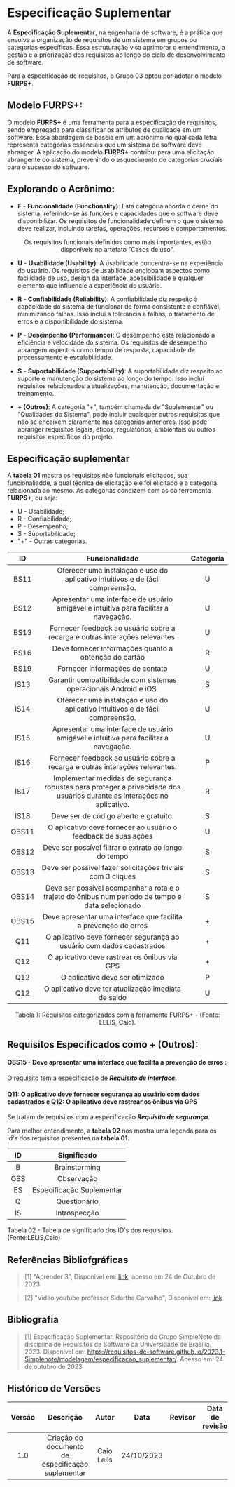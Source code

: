 # Especificação Suplementar

A **Especificação Suplementar**, na engenharia de software, é a prática que envolve a organização de requisitos de um sistema em grupos ou categorias específicas. Essa estruturação visa aprimorar o entendimento, a gestão e a priorização dos requisitos ao longo do ciclo de desenvolvimento de software.

Para a especificação de requisitos, o Grupo 03 optou por adotar o modelo **FURPS+**.

## Modelo FURPS+: 

O modelo **FURPS+** é uma ferramenta para a especificação de requisitos, sendo empregada para classificar os atributos de qualidade em um software. Essa abordagem se baseia em um acrônimo no qual cada letra representa categorias essenciais que um sistema de software deve abranger. A aplicação do modelo **FURPS+** contribui para uma elicitação abrangente do sistema, prevenindo o esquecimento de categorias cruciais para o sucesso do software.

## Explorando o Acrônimo:

- **F** - **Funcionalidade (Functionality)**: Esta categoria aborda o cerne do sistema, referindo-se às funções e capacidades que o software deve disponibilizar. Os requisitos de funcionalidade definem o que o sistema deve realizar, incluindo tarefas, operações, recursos e comportamentos.
<div style="text-align: center">
<p> Os requisitos funcionais definidos como mais importantes, estão disponíveis no artefato "Casos de uso".</p>
</div>

- **U** - **Usabilidade (Usability)**: A usabilidade concentra-se na experiência do usuário. Os requisitos de usabilidade englobam aspectos como facilidade de uso, design da interface, acessibilidade e qualquer elemento que influencie a experiência do usuário.

- **R** - **Confiabilidade (Reliability)**: A confiabilidade diz respeito à capacidade do sistema de funcionar de forma consistente e confiável, minimizando falhas. Isso inclui a tolerância a falhas, o tratamento de erros e a disponibilidade do sistema.

- **P** - **Desempenho (Performance)**: O desempenho está relacionado à eficiência e velocidade do sistema. Os requisitos de desempenho abrangem aspectos como tempo de resposta, capacidade de processamento e escalabilidade.

- **S** - **Suportabilidade (Supportability)**: A suportabilidade diz respeito ao suporte e manutenção do sistema ao longo do tempo. Isso inclui requisitos relacionados a atualizações, manutenção, documentação e treinamento.

- **+ (Outros)**: A categoria "+", também chamada de "Suplementar" ou "Qualidades do Sistema", pode incluir quaisquer outros requisitos que não se encaixem claramente nas categorias anteriores. Isso pode abranger requisitos legais, éticos, regulatórios, ambientais ou outros requisitos específicos do projeto.


## Especificação suplementar

A **tabela 01** mostra os requisitos não funcionais elicitados, sua funcionaliadde, a qual técnica de elicitação ele foi elicitado e a categoria relacionada ao mesmo. As categorias condizem com as da ferramenta **FURPS+**, ou seja:

- U - Usabilidade;
- R - Confiabilidade; 
- P - Desempenho;
- S - Suportabilidade;
- "+" - Outras categorias.


| ID   | Funcionalidade                                       | Categoria   |
| :--: | :--------------------------------------------------: | :---------: |
| BS11 | Oferecer uma instalação e uso do aplicativo intuitivos e de fácil compreensão. |     U       |
| BS12 | Apresentar uma interface de usuário amigável e intuitiva para facilitar a navegação. |    U        |
| BS13 | Fornecer feedback ao usuário sobre a recarga e outras interações relevantes. |    U        |
| BS16 | Deve fornecer informações quanto a obtenção do cartão |      R      |
| BS19 | Fornecer informações de contato |      U     |
| IS13 | Garantir compatibilidade com sistemas operacionais Android e iOS. |      S      |
| IS14 | Oferecer uma instalação e uso do aplicativo intuitivos e de fácil compreensão. |   U          |
| IS15 | Apresentar uma interface de usuário amigável e intuitiva para facilitar a navegação. |    U        |
| IS16 | Fornecer feedback ao usuário sobre a recarga e outras interações relevantes. |  P          |
| IS17 | Implementar medidas de segurança robustas para proteger a privacidade dos usuários durante as interações no aplicativo. |    R         |
| IS18   | Deve ser de código aberto e gratuito. |     S       |
| OBS11 | O aplicativo deve fornecer ao usuário o feedback de suas ações |      U      |
| OBS12 | Deve ser possível filtrar o extrato ao longo do tempo |      S      |
| OBS13 | Deve ser possível fazer solicitações triviais com 3 cliques |    S        |
| OBS14 | Deve ser possível acompanhar a rota e o trajeto do ônibus num período de tempo e data selecionado |       S     |
| OBS15 | Deve apresentar uma interface que facilita a prevenção de erros |      +      |
| Q11 | O aplicativo deve fornecer segurança ao usuário com dados cadastrados |        +    |
| Q12 | O aplicativo deve rastrear os ônibus via GPS |      +      |
| Q12 | O aplicativo deve ser otimizado |       P     |
| Q12 | O aplicativo deve ter atualização imediata de saldo |   U         |

<div style="text-align: center">
<p> Tabela 1: Requisitos categorizados com a ferramente FURPS+  - (Fonte: LELIS, Caio).</p>
</div>

## Requisitos Especificados como + (Outros):

#### OBS15 - Deve apresentar uma interface que facilita a prevenção de erros : 

O requisito tem a especificação de ***Requisito de interface***.

#### Q11: O aplicativo deve fornecer segurança ao usuário com dados cadastrados e Q12: O aplicativo deve rastrear os ônibus via GPS

Se tratam de requisitos com a especificação ***Requisito de segurança***.

Para melhor entendimento, a **tabela 02** nos mostra uma legenda para os id's dos requisitos presentes na **tabela 01.**


<div align="center">
  <table>
    <thead>
      <tr>
        <th><strong>ID</strong></th>
        <th><strong>Significado</strong></th>
      </tr>
    </thead>
    <tbody>
      <tr>
        <td align="center">B</td>
        <td align="center">Brainstorming</td>
      </tr>
      <tr>
        <td align="center">OBS</td>
        <td align="center">Observação</td>
      </tr>
      <tr>
        <td align="center">ES</td>
        <td align="center">Especificação Suplementar</td>
      </tr>
      <tr>
        <td align="center">Q</td>
        <td align="center">Questionário</td>
      </tr>
      <tr>
        <td align="center">IS</td>
        <td align="center">Introspecção</td>
      </tr>
    </tbody>
  </table>
</div>

<p style="text-align: center;">

Tabela 02 - Tabela de significado dos ID's dos requisitos. (Fonte:LELIS,Caio)

</p>


## **Referências Bibliofgráficas**
> [1] "Aprender 3", Disponivel em: [link](https://aprender3.unb.br/pluginfile.php/2692804/mod_resource/content/7/Lista%20de%20exerci%CC%81cios%20Modelagem%20de%20Requisitos%20-%20Modelagem%20de%20Requisitos-%20Use%20Case%20-%20Especificac%CC%A7a%CC%83o%20Suplementar.pdf), acesso em 24 de Outubro de 2023

> [2] "Vídeo youtube professor Sidartha Carvalho", Disponível em: [link](https://www.youtube.com/watch?v=FLSqAFtJ-kg)


## **Bibliografia** 
> [1] Especificação Suplementar. Repositório do Grupo SimpleNote da disciplina de Requisitos de Software da Universidade de Brasília, 2023. Disponível em: <https://requisitos-de-software.github.io/2023.1-Simplenote/modelagem/especificacao_suplementar/>. Acesso em: 24 de outubro de 2023.


## **Histórico de Versões**

| Versão |          Descrição              |     Autor      |      Data      |   Revisor     |    Data de revisão    |  
|:------:|:-------------------------------:|:--------------:|:--------------:|:-------------:|:---------------------:|
|  1.0   | Criação do documento de especificação suplementar |   Caio Lelis   |   24/10/2023   |  |         |